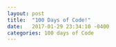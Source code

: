 ```yaml
---
layout: post
title:  "100 Days of Code!"
date:   2017-01-29 23:34:10 -0400
categories: 100 days of Code
---
```

[//]: # (You’ll find this post in your `_posts` directory. Go ahead and edit it and re-build the site to see your changes. You can rebuild the site in many different ways, but the most common way is to run `jekyll serve`, which launches a web server and auto-regenerates your site when a file is updated.)

[//]: # (To add new posts, simply add a file in the `_posts` directory that follows the convention `YYYY-MM-DD-name-of-post.ext` and includes the necessary front matter. Take a look at the source for this post to get an idea about how it works.)

[//]: # (Jekyll also offers powerful support for code snippets:)

<!-- [//]: # ({% highlight ruby %})
[//]: # (def print_hi(name))
[//]: #  (puts "Hi, #{name}")
[//]: # (end)
[//]: # (print_hi('Tom'))
[//]: # (#=> prints 'Hi, Tom' to STDOUT.)
[//]: # ({% endhighlight %}) -->

[//]: # (Check out the [Jekyll docs][jekyll-docs] for more info on how to get the most out of Jekyll. File all bugs/feature requests at [Jekyll’s GitHub repo][jekyll-gh]. If you have questions, you can ask them on [Jekyll Talk][jekyll-talk].)

[//]: # ([jekyll-docs]: http://jekyllrb.com/docs/home)
[//]: # ([jekyll-gh]:   https://github.com/jekyll/jekyll)
[//]: # ([jekyll-talk]: https://talk.jekyllrb.com/)
